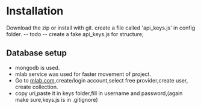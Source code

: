 # Installation
Download the zip or install with git.
create a file called 'api_keys.js' in config folder.
-- todo -- 
create a fake api_keys.js for structure;




## Database setup
- mongodb is used.
- mlab service was used for faster movement of project.
- Go to [mlab.com](https://mlab.com),create/login account,select free provider,create user, create collection.
- copy uri,paste it in keys folder,fill in username and password,(again make sure,keys.js is in .gitignore)